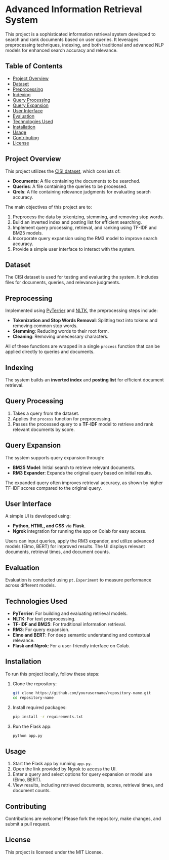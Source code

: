 # Advanced Information Retrieval System

This project is a sophisticated information retrieval system developed to search and rank documents based on user queries. It leverages preprocessing techniques, indexing, and both traditional and advanced NLP models for enhanced search accuracy and relevance. 

## Table of Contents
- [Project Overview](#project-overview)
- [Dataset](#dataset)
- [Preprocessing](#preprocessing)
- [Indexing](#indexing)
- [Query Processing](#query-processing)
- [Query Expansion](#query-expansion)
- [User Interface](#user-interface)
- [Evaluation](#evaluation)
- [Technologies Used](#technologies-used)
- [Installation](#installation)
- [Usage](#usage)
- [Contributing](#contributing)
- [License](#license)

## Project Overview

This project utilizes the [CISI dataset](https://www.kaggle.com/datasets/your-link-here), which consists of:
- **Documents**: A file containing the documents to be searched.
- **Queries**: A file containing the queries to be processed.
- **Qrels**: A file containing relevance judgments for evaluating search accuracy.

The main objectives of this project are to:
1. Preprocess the data by tokenizing, stemming, and removing stop words.
2. Build an inverted index and posting list for efficient searching.
3. Implement query processing, retrieval, and ranking using TF-IDF and BM25 models.
4. Incorporate query expansion using the RM3 model to improve search accuracy.
5. Provide a simple user interface to interact with the system.

## Dataset

The CISI dataset is used for testing and evaluating the system. It includes files for documents, queries, and relevance judgments.

## Preprocessing

Implemented using [PyTerrier](https://github.com/terrier-org/pyterrier) and [NLTK](https://www.nltk.org/), the preprocessing steps include:
- **Tokenization and Stop Words Removal**: Splitting text into tokens and removing common stop words.
- **Stemming**: Reducing words to their root form.
- **Cleaning**: Removing unnecessary characters.

All of these functions are wrapped in a single `process` function that can be applied directly to queries and documents.

## Indexing

The system builds an **inverted index** and **posting list** for efficient document retrieval.

## Query Processing

1. Takes a query from the dataset.
2. Applies the `process` function for preprocessing.
3. Passes the processed query to a **TF-IDF** model to retrieve and rank relevant documents by score.

## Query Expansion

The system supports query expansion through:
- **BM25 Model**: Initial search to retrieve relevant documents.
- **RM3 Expander**: Expands the original query based on initial results.
  
The expanded query often improves retrieval accuracy, as shown by higher TF-IDF scores compared to the original query.

## User Interface

A simple UI is developed using:
- **Python, HTML, and CSS** via **Flask**.
- **Ngrok** integration for running the app on Colab for easy access.

Users can input queries, apply the RM3 expander, and utilize advanced models (Elmo, BERT) for improved results. The UI displays relevant documents, retrieval times, and document counts.

## Evaluation

Evaluation is conducted using `pt.Experiment` to measure performance across different models.

## Technologies Used

- **PyTerrier**: For building and evaluating retrieval models.
- **NLTK**: For text preprocessing.
- **TF-IDF and BM25**: For traditional information retrieval.
- **RM3**: For query expansion.
- **Elmo and BERT**: For deep semantic understanding and contextual relevance.
- **Flask and Ngrok**: For a user-friendly interface on Colab.

## Installation

To run this project locally, follow these steps:

1. Clone the repository:
    ```bash
    git clone https://github.com/yourusername/repository-name.git
    cd repository-name
    ```

2. Install required packages:
    ```bash
    pip install -r requirements.txt
    ```

3. Run the Flask app:
    ```bash
    python app.py
    ```

## Usage

1. Start the Flask app by running `app.py`.
2. Open the link provided by Ngrok to access the UI.
3. Enter a query and select options for query expansion or model use (Elmo, BERT).
4. View results, including retrieved documents, scores, retrieval times, and document counts.

## Contributing

Contributions are welcome! Please fork the repository, make changes, and submit a pull request.

## License

This project is licensed under the MIT License.
